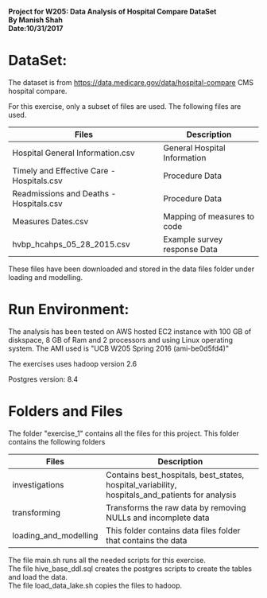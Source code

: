 **Project for W205: Data Analysis of Hospital Compare DataSet**  
**By Manish Shah**  
**Date:10/31/2017**  

# DataSet:

The dataset is from https://data.medicare.gov/data/hospital-compare CMS hospital compare. 

For this exercise, only a subset of files are used. The following files are used. 

Files | Description
------|-------------
Hospital General Information.csv | General Hospital Information
Timely and Effective Care - Hospitals.csv | Procedure Data
Readmissions and Deaths - Hospitals.csv | Procedure Data
Measures Dates.csv | Mapping of measures to code
hvbp_hcahps_05_28_2015.csv | Example survey response Data

These files have been downloaded and stored in the data files folder under loading and modelling. 

# Run Environment:

The analysis has been tested on AWS hosted EC2 instance with 100 GB of diskspace, 8 GB of Ram and 2 processors and using Linux operating system. The AMI used is "UCB W205 Spring 2016 (ami-be0d5fd4)"  

The exercises uses hadoop version 2.6  

Postgres version: 8.4  
 

# Folders and Files 

The folder "exercise_1" contains all the files for this project. This folder contains the following folders

Files | Description
------|-------------
investigations | Contains best_hospitals, best_states, hospital_variability, hospitals_and_patients for analysis
transforming | Transforms the raw data by removing NULLs and incomplete data
loading_and_modelling | This folder contains  data files folder that contains the data  


The file main.sh runs all the needed scripts for this exercise.   
The file hive_base_ddl.sql creates the postgres scripts to create the tables and load the data.  
The file load_data_lake.sh copies the files to hadoop. 
 
